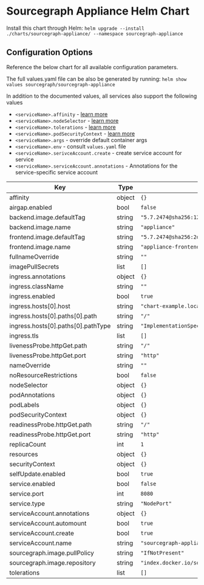<!--
  DO NOT EDIT README.md directly.
  README.md is automatically generated from README.md.gotmpl
-->

# Sourcegraph Appliance Helm Chart

Install this chart through Helm:
`helm upgrade --install ./charts/sourcegraph-appliance/ --namespace sourcegraph-appliance`

## Configuration Options

Reference the below chart for all available configuration parameters.

The full values.yaml file can be also be generated by running:
`helm show values sourcegraph/sourcegraph-appliance`

In addition to the documented values, all services also support the following values

- `<serviceName>.affinity` - [learn more](https://kubernetes.io/docs/concepts/scheduling-eviction/assign-pod-node/#affinity-and-anti-affinity)
- `<serviceName>.nodeSelector` - [learn more](https://kubernetes.io/docs/concepts/scheduling-eviction/assign-pod-node/#nodeselector)
- `<serviceName>.tolerations` - [learn more](https://kubernetes.io/docs/concepts/scheduling-eviction/taint-and-toleration/)
- `<serviceName>.podSecurityContext` - [learn more](https://kubernetes.io/docs/tasks/configure-pod-container/security-context/#set-the-security-context-for-a-pod)
- `<serviceName>.args` - override default container args
- `<serviceName>.env` - consult `values.yaml` file
- `<serviceName>.serivceAccount.create` - create service account for service
- `<serviceName>.serviceAccount.annotations` - Annotations for the service-specific service account

| Key | Type | Default | Description |
|-----|------|---------|-------------|
| affinity | object | `{}` |  |
| airgap.enabled | bool | `false` |  |
| backend.image.defaultTag | string | `"5.7.2474@sha256:12d5be024316bdecb0069d654b84e16194f8094ac3925e15fb7a729b3f580ea7"` |  |
| backend.image.name | string | `"appliance"` |  |
| frontend.image.defaultTag | string | `"5.7.2474@sha256:2d99136ebf9db9f7ee5b78e48f6c6746e3a1dc19bbd5034fc78c60499cff33fb"` |  |
| frontend.image.name | string | `"appliance-frontend"` |  |
| fullnameOverride | string | `""` |  |
| imagePullSecrets | list | `[]` |  |
| ingress.annotations | object | `{}` |  |
| ingress.className | string | `""` |  |
| ingress.enabled | bool | `true` |  |
| ingress.hosts[0].host | string | `"chart-example.local"` |  |
| ingress.hosts[0].paths[0].path | string | `"/"` |  |
| ingress.hosts[0].paths[0].pathType | string | `"ImplementationSpecific"` |  |
| ingress.tls | list | `[]` |  |
| livenessProbe.httpGet.path | string | `"/"` |  |
| livenessProbe.httpGet.port | string | `"http"` |  |
| nameOverride | string | `""` |  |
| noResourceRestrictions | bool | `false` |  |
| nodeSelector | object | `{}` |  |
| podAnnotations | object | `{}` |  |
| podLabels | object | `{}` |  |
| podSecurityContext | object | `{}` |  |
| readinessProbe.httpGet.path | string | `"/"` |  |
| readinessProbe.httpGet.port | string | `"http"` |  |
| replicaCount | int | `1` |  |
| resources | object | `{}` |  |
| securityContext | object | `{}` |  |
| selfUpdate.enabled | bool | `true` |  |
| service.enabled | bool | `false` |  |
| service.port | int | `8080` |  |
| service.type | string | `"NodePort"` |  |
| serviceAccount.annotations | object | `{}` |  |
| serviceAccount.automount | bool | `true` |  |
| serviceAccount.create | bool | `true` |  |
| serviceAccount.name | string | `"sourcegraph-appliance"` |  |
| sourcegraph.image.pullPolicy | string | `"IfNotPresent"` |  |
| sourcegraph.image.repository | string | `"index.docker.io/sourcegraph"` |  |
| tolerations | list | `[]` |  |
